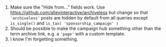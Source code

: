 1. Make sure the "Hide from..." fields work. Use https://github.com/alleyinteractive/archiveless but change so that `'archiveless'` posts are hidden by default from all queries except `is_single()` and `is_tax( 'sponsorship_campaign' )`
1. Should be possible to make the campaign hub something other than the term archive link, e.g. a `'page'` with a custom template.
1. I know I'm forgetting something.
